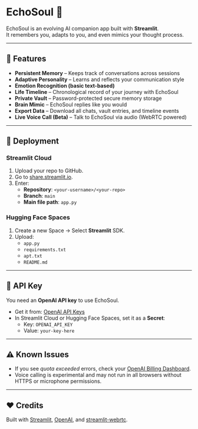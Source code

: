 # EchoSoul 🪷

EchoSoul is an evolving AI companion app built with **Streamlit**.  
It remembers you, adapts to you, and even mimics your thought process.  

---

## 🌟 Features
- **Persistent Memory** – Keeps track of conversations across sessions  
- **Adaptive Personality** – Learns and reflects your communication style  
- **Emotion Recognition (basic text-based)**  
- **Life Timeline** – Chronological record of your journey with EchoSoul  
- **Private Vault** – Password-protected secure memory storage  
- **Brain Mimic** – EchoSoul replies like you would  
- **Export Data** – Download all chats, vault entries, and timeline events  
- **Live Voice Call (Beta)** – Talk to EchoSoul via audio (WebRTC powered)  

---

## 🚀 Deployment
### Streamlit Cloud
1. Upload your repo to GitHub.  
2. Go to [share.streamlit.io](https://share.streamlit.io).  
3. Enter:
   - **Repository**: `<your-username>/<your-repo>`  
   - **Branch**: `main`  
   - **Main file path**: `app.py`  

### Hugging Face Spaces
1. Create a new Space → Select **Streamlit** SDK.  
2. Upload:
   - `app.py`
   - `requirements.txt`
   - `apt.txt`
   - `README.md`  

---

## 🔑 API Key
You need an **OpenAI API key** to use EchoSoul.  
- Get it from: [OpenAI API Keys](https://platform.openai.com/account/api-keys)  
- In Streamlit Cloud or Hugging Face Spaces, set it as a **Secret**:  
  - Key: `OPENAI_API_KEY`  
  - Value: `your-key-here`  

---

## ⚠️ Known Issues
- If you see *quota exceeded* errors, check your [OpenAI Billing Dashboard](https://platform.openai.com/account/billing/overview).  
- Voice calling is experimental and may not run in all browsers without HTTPS or microphone permissions.  

---

## ❤️ Credits
Built with [Streamlit](https://streamlit.io), [OpenAI](https://openai.com), and [streamlit-webrtc](https://github.com/whitphx/streamlit-webrtc).
